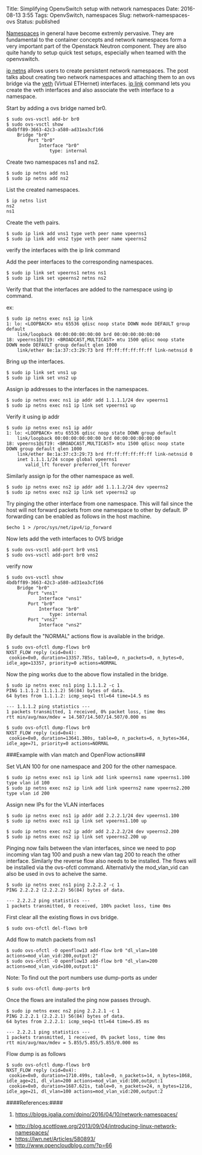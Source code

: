 Title: Simplifying OpenvSwitch setup with network namespaces
Date: 2016-08-13 3:55
Tags: OpenvSwitch, namespaces
Slug: network-namespaces-ovs
Status: published

[Namespaces](http://man7.org/linux/man-pages/man7/namespaces.7.html "namespace man page") in general have become extremly pervasive. They are fundamental to the container concepts and network namespaces form a very important part of the Openstack Neutron component.
They are also quite handy to setup quick test setups, especially when teamed with the openvswitch.

[ip netns](http://man7.org/linux/man-pages/man8/ip-netns.8.html "ip-netns man page") allows users to create persistent network namespaces. The post talks about creating two network namespaces and attaching them to an ovs bridge via the [veth](https://lwn.net/Articles/232688/ "veth commit diff") (Virtual ETHernet) interfaces. [ip link](http://linux-ip.net/html/tools-ip-link.html "ip link help") command lets you create the veth interfaces and also associate the veth interface to a namespace.

Start by adding a ovs bridge named br0.

```
$ sudo ovs-vsctl add-br br0
$ sudo ovs-vsctl show
4bdbff89-3663-42c3-a580-ad31ea3cf166
    Bridge "br0"
        Port "br0"
            Interface "br0"
                type: internal
```

Create two namespaces ns1 and ns2.

    $ sudo ip netns add ns1
    $ sudo ip netns add ns2

List the created namespaces.

    $ ip netns list
    ns2
    ns1

Create the veth pairs.

    $ sudo ip link add vns1 type veth peer name vpeerns1
    $ sudo ip link add vns2 type veth peer name vpeerns2

verify the interfaces with the ip link command

Add the peer interfaces to the corresponding namespaces.

    $ sudo ip link set vpeerns1 netns ns1
    $ sudo ip link set vpeerns2 netns ns2

Verify that that the interfaces are added to the namespace using ip command.

ex:

```
$ sudo ip netns exec ns1 ip link
1: lo: <LOOPBACK> mtu 65536 qdisc noop state DOWN mode DEFAULT group default
    link/loopback 00:00:00:00:00:00 brd 00:00:00:00:00:00
18: vpeerns1@if19: <BROADCAST,MULTICAST> mtu 1500 qdisc noop state DOWN mode DEFAULT group default qlen 1000
    link/ether 8e:1a:37:c3:29:73 brd ff:ff:ff:ff:ff:ff link-netnsid 0
```

Bring up the interfaces.

    $ sudo ip link set vns1 up
    $ sudo ip link set vns2 up

Assign ip addresses to the interfaces in the namespaces.

    $ sudo ip netns exec ns1 ip addr add 1.1.1.1/24 dev vpeerns1
    $ sudo ip netns exec ns1 ip link set vpeerns1 up

Verify it using ip addr

```
$ sudo ip netns exec ns1 ip addr
1: lo: <LOOPBACK> mtu 65536 qdisc noop state DOWN group default
    link/loopback 00:00:00:00:00:00 brd 00:00:00:00:00:00
18: vpeerns1@if19: <BROADCAST,MULTICAST> mtu 1500 qdisc noop state DOWN group default qlen 1000
    link/ether 8e:1a:37:c3:29:73 brd ff:ff:ff:ff:ff:ff link-netnsid 0
    inet 1.1.1.1/24 scope global vpeerns1
       valid_lft forever preferred_lft forever
```

Similarly assign ip for the other namespace as well.

    $ sudo ip netns exec ns2 ip addr add 1.1.1.2/24 dev vpeerns2
    $ sudo ip netns exec ns2 ip link set vpeerns2 up

Try pinging the other interface from one namespace. This will fail since the host will not forward packets from one namespace to other by default. IP forwarding can be enabled as follows in the host machine.

    $echo 1 > /proc/sys/net/ipv4/ip_forward

Now lets add the veth interfaces to OVS bridge

    $ sudo ovs-vsctl add-port br0 vns1
    $ sudo ovs-vsctl add-port br0 vns2

verify now

```
$ sudo ovs-vsctl show
4bdbff89-3663-42c3-a580-ad31ea3cf166
    Bridge "br0"
        Port "vns1"
            Interface "vns1"
        Port "br0"
            Interface "br0"
                type: internal
        Port "vns2"
            Interface "vns2"
```

By default the "NORMAL" actions flow is available in the bridge.

```
$ sudo ovs-ofctl dump-flows br0
NXST_FLOW reply (xid=0x4):
 cookie=0x0, duration=13357.785s, table=0, n_packets=0, n_bytes=0, idle_age=13357, priority=0 actions=NORMAL
```

Now the ping works due to the above flow installed in the bridge.

```
$ sudo ip netns exec ns1 ping 1.1.1.2 -c 1
PING 1.1.1.2 (1.1.1.2) 56(84) bytes of data.
64 bytes from 1.1.1.2: icmp_seq=1 ttl=64 time=14.5 ms

--- 1.1.1.2 ping statistics ---
1 packets transmitted, 1 received, 0% packet loss, time 0ms
rtt min/avg/max/mdev = 14.507/14.507/14.507/0.000 ms

$ sudo ovs-ofctl dump-flows br0
NXST_FLOW reply (xid=0x4):
 cookie=0x0, duration=13641.380s, table=0, n_packets=6, n_bytes=364, idle_age=71, priority=0 actions=NORMAL
```

###Example with vlan match and OpenFlow actions###

Set VLAN 100 for one namespace and 200 for the other namespace.

    $ sudo ip netns exec ns1 ip link add link vpeerns1 name vpeerns1.100 type vlan id 100
    $ sudo ip netns exec ns2 ip link add link vpeerns2 name vpeerns2.200 type vlan id 200

Assign new IPs for the VLAN interfaces

    $ sudo ip netns exec ns1 ip addr add 2.2.2.1/24 dev vpeerns1.100
    $ sudo ip netns exec ns1 ip link set vpeerns1.100 up

    $ sudo ip netns exec ns2 ip addr add 2.2.2.2/24 dev vpeerns2.200
    $ sudo ip netns exec ns2 ip link set vpeerns2.200 up

Pinging now fails between the vlan interfaces, since we need to pop incoming vlan tag 100 and push a new vlan tag 200 to reach the other interface. Similarly the reverse flow also needs to be installed. The flows will be installed via the ovs-ofctl command. Alternativly the mod_vlan_vid can also be used in ovs to acheive the same.

```
$ sudo ip netns exec ns1 ping 2.2.2.2 -c 1
PING 2.2.2.2 (2.2.2.2) 56(84) bytes of data.

--- 2.2.2.2 ping statistics ---
1 packets transmitted, 0 received, 100% packet loss, time 0ms
```

First clear all the existing flows in ovs bridge.

    $ sudo ovs-ofctl del-flows br0

Add flow to match packets from ns1

    $ sudo ovs-ofctl -O openflow13 add-flow br0 "dl_vlan=100 actions=mod_vlan_vid:200,output:2"
    $ sudo ovs-ofctl -O openflow13 add-flow br0 "dl_vlan=200 actions=mod_vlan_vid=100,output:1"

Note: To find out the port numbers use dump-ports as under

    $ sudo ovs-ofctl dump-ports br0

Once the flows are installed the ping now passes through.

```
$ sudo ip netns exec ns2 ping 2.2.2.1 -c 1
PING 2.2.2.1 (2.2.2.1) 56(84) bytes of data.
64 bytes from 2.2.2.1: icmp_seq=1 ttl=64 time=5.85 ms

--- 2.2.2.1 ping statistics ---
1 packets transmitted, 1 received, 0% packet loss, time 0ms
rtt min/avg/max/mdev = 5.855/5.855/5.855/0.000 ms
```
Flow dump is as follows

```
$ sudo ovs-ofctl dump-flows br0
NXST_FLOW reply (xid=0x4):
 cookie=0x0, duration=1710.499s, table=0, n_packets=14, n_bytes=1068, idle_age=21, dl_vlan=200 actions=mod_vlan_vid:100,output:1
 cookie=0x0, duration=1687.621s, table=0, n_packets=24, n_bytes=1216, idle_age=21, dl_vlan=100 actions=mod_vlan_vid:200,output:2
```

####References:####
1. <https://blogs.igalia.com/dpino/2016/04/10/network-namespaces/>
+  <http://blog.scottlowe.org/2013/09/04/introducing-linux-network-namespaces/>
+  <https://lwn.net/Articles/580893/>
+  <http://www.opencloudblog.com/?p=66>
